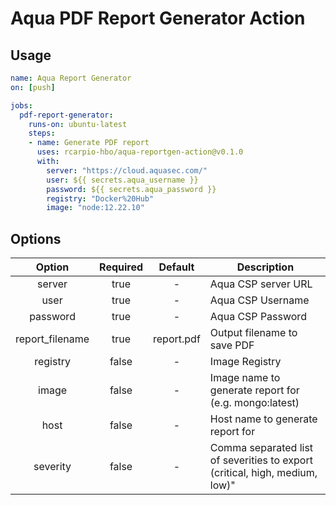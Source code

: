 # Aqua PDF Report Generator Action

## Usage

```yaml
name: Aqua Report Generator
on: [push]

jobs:
  pdf-report-generator:
    runs-on: ubuntu-latest
    steps:
    - name: Generate PDF report
      uses: rcarpio-hbo/aqua-reportgen-action@v0.1.0
      with:
        server: "https://cloud.aquasec.com/"
        user: ${{ secrets.aqua_username }}
        password: ${{ secrets.aqua_password }}
        registry: "Docker%20Hub"
        image: "node:12.22.10"
```

## Options

| Option            | Required      |   Default  | Description                                                                 |
|:-----------------:|:-------------:|:----------:|---------------------------------------------------------------------------- |
|  server           |      true     |     -      | Aqua CSP server URL                                                         |
|  user             |      true     |     -      | Aqua CSP Username                                                           |
|  password         |      true     |     -      | Aqua CSP Password                                                           |
|  report_filename  |      true     | report.pdf | Output filename to save PDF                                                 |
|  registry         |      false    |     -      | Image Registry                                                              |
|  image            |      false    |     -      | Image name to generate report for (e.g. mongo:latest)                       |
|  host             |      false    |     -      | Host name to generate report for                                            |
|  severity         |      false    |     -      | Comma separated list of severities to export (critical, high, medium, low)" |
